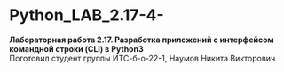 # Python_LAB_2.17-4-
**Лабораторная работа 2.17. Разработка приложений с интерфейсом командной строки (CLI) в Python3**  
Поготовил студент группы ИТС-б-о-22-1, Наумов Никита Викторович
